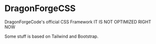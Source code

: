 # DragonForgeCSS
DragonForgeCode's official CSS Framework
IT IS NOT OPTIMIZED RIGHT NOW

Some stuff is based on Tailwind and Bootstrap.